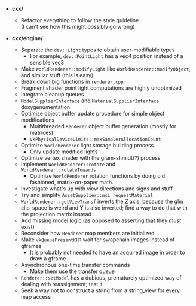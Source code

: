 - **cxx/**
  - Refactor everything to follow the style guideline  
    (I can't see how this might possibly go wrong)

- **cxx/engine/**
  - Separate the `dev::Light` types to obtain user-modifiable types
    - For example, `dev::PointLight` has a vec4 position instead of
      a sensible vec3
  - Make `WorldRenderer::modifyLight` like `WorldRenderer::modifyObject`,
    and similar stuff (this is easy)
  - Break down big functions in `renderer.cpp`
  - Fragment shader point light computations are highly unoptimized
  - Integrate cleanup queues
  - `ModelSupplierInterface` and `MaterialSupplierInterface` doxygenumentation
  - Optimize object buffer update procedure for simple object modifications
    - Multithreaded `Renderer` object buffer generation (mostly for matrices)
    - `VkPhysicalDeviceLimits::maxSamplerAllocationCount`
  - Optimize `WorldRenderer` light storage building process
    - Only update modified lights
  - Optimize vertex shader with the gram-shmidt(?) process
  - Implement `WorldRenderer::rotate` and `WorldRenderer::rotateTowards`
    - Optimize `WorldRenderer` rotation functions by doing old fashioned,
      matrix-on-paper math.
  - Investigate what's up with view directions and signs and stuff
  - Try and simplify `AssetSupplier::msi_requestMaterial`
  - `WorldRenderer::getViewTransf` inverts the Z axis, because the
    glm clip-space is weird and Y is also inverted; find a way to do that
    with the projection matrix instead
  - Add missing model logic (as opposed to asserting that they *must* exist)
  - Reconsider how `Renderer` map members are initialized
  - Make `vkQueuePresentKHR` wait for swapchain images instead of gframes
    - It is probably not needed to have an acquired image in order to
      draw a gframe
  - Asynchronous one-time transfer commands
    - Make them use the transfer queue
  - `Renderer::setModel` has a dubious, prematurely optimized way of dealing
     with reassignment; test it
  - Seek a way not to construct a string from a string_view for
    every map access
